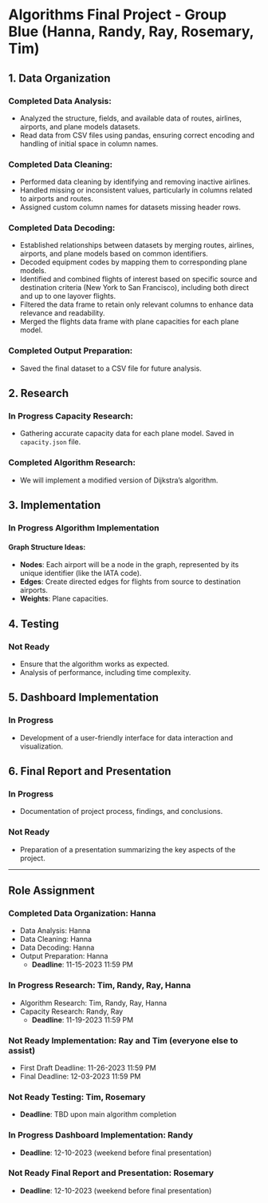 # Algorithms Final Project - Group Blue (Hanna, Randy, Ray, Rosemary, Tim)

## 1. Data Organization
### Completed Data Analysis:
- Analyzed the structure, fields, and available data of routes, airlines, airports, and plane models datasets.
- Read data from CSV files using pandas, ensuring correct encoding and handling of initial space in column names.

### Completed Data Cleaning:
- Performed data cleaning by identifying and removing inactive airlines.
- Handled missing or inconsistent values, particularly in columns related to airports and routes.
- Assigned custom column names for datasets missing header rows.

### Completed Data Decoding:
- Established relationships between datasets by merging routes, airlines, airports, and plane models based on common identifiers.
- Decoded equipment codes by mapping them to corresponding plane models.
- Identified and combined flights of interest based on specific source and destination criteria (New York to San Francisco), including both direct and up to one layover flights.
- Filtered the data frame to retain only relevant columns to enhance data relevance and readability.
- Merged the flights data frame with plane capacities for each plane model.

### Completed Output Preparation:
- Saved the final dataset to a CSV file for future analysis.

## 2. Research
### In Progress Capacity Research:
- Gathering accurate capacity data for each plane model. Saved in `capacity.json` file.

### Completed Algorithm Research:
- We will implement a modified version of Dijkstra’s algorithm.

## 3. Implementation
### In Progress Algorithm Implementation
#### Graph Structure Ideas:
- **Nodes**: Each airport will be a node in the graph, represented by its unique identifier (like the IATA code).
- **Edges**: Create directed edges for flights from source to destination airports.
- **Weights**: Plane capacities.

## 4. Testing
### Not Ready
- Ensure that the algorithm works as expected.
- Analysis of performance, including time complexity.

## 5. Dashboard Implementation
### In Progress
- Development of a user-friendly interface for data interaction and visualization.

## 6. Final Report and Presentation
### In Progress
- Documentation of project process, findings, and conclusions.
### Not Ready
- Preparation of a presentation summarizing the key aspects of the project.

---

## Role Assignment
### Completed Data Organization: Hanna
- Data Analysis: Hanna
- Data Cleaning: Hanna
- Data Decoding: Hanna
- Output Preparation: Hanna
  - **Deadline**: 11-15-2023  11:59 PM

### In Progress Research: Tim, Randy, Ray, Hanna
- Algorithm Research: Tim, Randy, Ray, Hanna
- Capacity Research: Randy, Ray
  - **Deadline**: 11-19-2023  11:59 PM

### Not Ready Implementation: Ray and Tim (everyone else to assist)
- First Draft Deadline: 11-26-2023  11:59 PM
- Final Deadline: 12-03-2023  11:59 PM

### Not Ready Testing: Tim, Rosemary
- **Deadline**: TBD upon main algorithm completion

### In Progress Dashboard Implementation: Randy
- **Deadline**: 12-10-2023 (weekend before final presentation)

### Not Ready Final Report and Presentation: Rosemary
- **Deadline**: 12-10-2023 (weekend before final presentation)